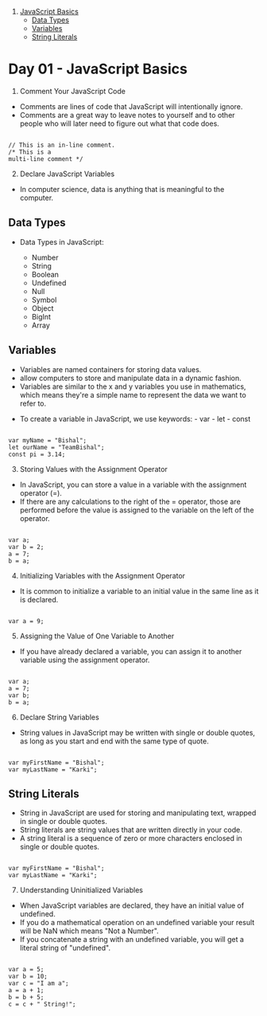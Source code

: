 1. [JavaScript Basics](#day-01---javascript-basics)
   - [Data Types](##data-types)
   - [Variables](##variables)
   - [String Literals](##string-literals)

# Day 01 - JavaScript Basics

1. Comment Your JavaScript Code

- Comments are lines of code that JavaScript will intentionally ignore.
- Comments are a great way to leave notes to yourself and to other people who will later need to figure out what that code does.

<code> 
// This is an in-line comment.
/* This is a
multi-line comment */
</code>

2. Declare JavaScript Variables

- In computer science, data is anything that is meaningful to the computer.

## Data Types

- Data Types in JavaScript:

  - Number
  - String
  - Boolean
  - Undefined
  - Null
  - Symbol
  - Object
  - BigInt
  - Array

## Variables

- Variables are named containers for storing data values.
- allow computers to store and manipulate data in a dynamic fashion.
- Variables are similar to the x and y variables you use in mathematics, which means they're a simple name to represent the data we want to refer to.

* To create a variable in JavaScript, we use keywords: - var - let - const

<code>
var myName = "Bishal";
let ourName = "TeamBishal";
const pi = 3.14;
</code>

3. Storing Values with the Assignment Operator

- In JavaScript, you can store a value in a variable with the assignment operator (=).
- If there are any calculations to the right of the = operator, those are performed before the value is assigned to the variable on the left of the operator.

<code>
var a;
var b = 2;
a = 7;
b = a;
</code>

4. Initializing Variables with the Assignment Operator

- It is common to initialize a variable to an initial value in the same line as it is declared.

<code>
var a = 9;
</code>

5. Assigning the Value of One Variable to Another

- If you have already declared a variable, you can assign it to another variable using the assignment operator.

<code>
var a;
a = 7;
var b;
b = a;
</code>

6. Declare String Variables

- String values in JavaScript may be written with single or double quotes, as long as you start and end with the same type of quote.

<code>
var myFirstName = "Bishal";
var myLastName = "Karki";
</code>

## String Literals

- String in JavaScript are used for storing and manipulating text, wrapped in single or double quotes.
- String literals are string values that are written directly in your code.
- A string literal is a sequence of zero or more characters enclosed in single or double quotes.

<code>
var myFirstName = "Bishal";
var myLastName = "Karki";
</code>

7. Understanding Uninitialized Variables

- When JavaScript variables are declared, they have an initial value of undefined.
- If you do a mathematical operation on an undefined variable your result will be NaN which means "Not a Number".
- If you concatenate a string with an undefined variable, you will get a literal string of "undefined".

<code>
var a = 5;
var b = 10;
var c = "I am a";
a = a + 1;
b = b + 5;
c = c + " String!";
</code>
